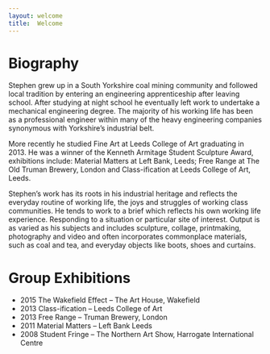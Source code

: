 ```yaml
---
layout: welcome
title:  Welcome
---
```


# Biography
Stephen grew up in a South Yorkshire coal mining community and followed local tradition by entering an engineering apprenticeship after leaving school. After studying at night school he eventually left work to undertake a mechanical engineering degree. The majority of his working life has been as a professional engineer within many of the heavy engineering companies synonymous with Yorkshire’s industrial belt.

More recently he studied Fine Art at Leeds College of Art graduating in 2013. He was a winner of the Kenneth Armitage Student Sculpture Award, exhibitions include: Material Matters at Left Bank, Leeds; Free Range at The Old Truman Brewery, London and Class-ification at Leeds College of Art, Leeds.

Stephen’s work has its roots in his industrial heritage and reflects the everyday routine of working life, the joys and struggles of working class communities. He tends to work to a brief which reflects his own working life experience. Responding to a situation or particular site of interest. Output is as varied as his subjects and includes sculpture, collage, printmaking, photography and video and often incorporates commonplace materials, such as coal and tea, and everyday objects like boots, shoes and curtains.

# Group Exhibitions
- 2015  The Wakefield Effect – The Art House, Wakefield
- 2013  Class-ification – Leeds College of Art
- 2013  Free Range – Truman Brewery, London
- 2011  Material Matters – Left Bank Leeds
- 2008  Student Fringe – The Northern Art Show, Harrogate International Centre
